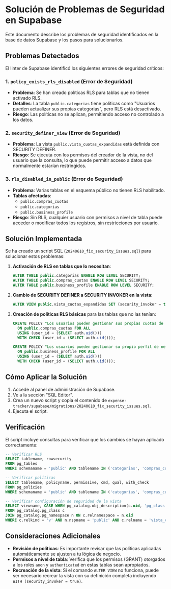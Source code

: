 # Solución de Problemas de Seguridad en Supabase

Este documento describe los problemas de seguridad identificados en la base de datos Supabase y los pasos para solucionarlos.

## Problemas Detectados

El linter de Supabase identificó los siguientes errores de seguridad críticos:

### 1. `policy_exists_rls_disabled` (Error de Seguridad)

- **Problema**: Se han creado políticas RLS para tablas que no tienen activado RLS.
- **Detalles**: La tabla `public.categorias` tiene políticas como "Usuarios pueden actualizar sus propias categorias", pero RLS está desactivado.
- **Riesgo**: Las políticas no se aplican, permitiendo acceso no controlado a los datos.

### 2. `security_definer_view` (Error de Seguridad)

- **Problema**: La vista `public.vista_cuotas_expandidas` está definida con SECURITY DEFINER.
- **Riesgo**: Se ejecuta con los permisos del creador de la vista, no del usuario que la consulta, lo que puede permitir acceso a datos que normalmente estarían restringidos.

### 3. `rls_disabled_in_public` (Error de Seguridad)

- **Problema**: Varias tablas en el esquema público no tienen RLS habilitado.
- **Tablas afectadas**: 
  - `public.compras_cuotas`
  - `public.categorias`
  - `public.business_profile`
- **Riesgo**: Sin RLS, cualquier usuario con permisos a nivel de tabla puede acceder o modificar todos los registros, sin restricciones por usuario.

## Solución Implementada

Se ha creado un script SQL (`20240610_fix_security_issues.sql`) para solucionar estos problemas:

1. **Activación de RLS en tablas que lo necesitan**:
   ```sql
   ALTER TABLE public.categorias ENABLE ROW LEVEL SECURITY;
   ALTER TABLE public.compras_cuotas ENABLE ROW LEVEL SECURITY;
   ALTER TABLE public.business_profile ENABLE ROW LEVEL SECURITY;
   ```

2. **Cambio de SECURITY DEFINER a SECURITY INVOKER en la vista**:
   ```sql
   ALTER VIEW public.vista_cuotas_expandidas SET (security_invoker = true);
   ```

3. **Creación de políticas RLS básicas** para las tablas que no las tenían:
   ```sql
   CREATE POLICY "Los usuarios pueden gestionar sus propias cuotas de compra" 
     ON public.compras_cuotas FOR ALL
     USING (user_id = (SELECT auth.uid())) 
     WITH CHECK (user_id = (SELECT auth.uid()));

   CREATE POLICY "Los usuarios pueden gestionar su propio perfil de negocio" 
     ON public.business_profile FOR ALL
     USING (user_id = (SELECT auth.uid())) 
     WITH CHECK (user_id = (SELECT auth.uid()));
   ```

## Cómo Aplicar la Solución

1. Accede al panel de administración de Supabase.
2. Ve a la sección "SQL Editor".
3. Crea un nuevo script y copia el contenido de `expense-tracker/supabase/migrations/20240610_fix_security_issues.sql`.
4. Ejecuta el script.

## Verificación

El script incluye consultas para verificar que los cambios se hayan aplicado correctamente:

```sql
-- Verificar RLS
SELECT tablename, rowsecurity 
FROM pg_tables 
WHERE schemaname = 'public' AND tablename IN ('categorias', 'compras_cuotas', 'business_profile');

-- Verificar políticas
SELECT tablename, policyname, permissive, cmd, qual, with_check 
FROM pg_policies 
WHERE schemaname = 'public' AND tablename IN ('categorias', 'compras_cuotas', 'business_profile');

-- Verificar configuración de seguridad de la vista
SELECT viewname, CASE WHEN pg_catalog.obj_description(c.oid, 'pg_class') LIKE '%security_invoker%' THEN 'invoker' ELSE 'definer' END AS security
FROM pg_catalog.pg_class c
JOIN pg_catalog.pg_namespace n ON c.relnamespace = n.oid
WHERE c.relkind = 'v' AND n.nspname = 'public' AND c.relname = 'vista_cuotas_expandidas';
```

## Consideraciones Adicionales

- **Revisión de políticas**: Es importante revisar que las políticas aplicadas automáticamente se ajusten a tu lógica de negocio.
- **Permisos a nivel de tabla**: Verifica que los permisos (GRANT) otorgados a los roles `anon` y `authenticated` en estas tablas sean apropiados.
- **Recreación de la vista**: Si el comando `ALTER VIEW` no funciona, puede ser necesario recrear la vista con su definición completa incluyendo `WITH (security_invoker = true)`. 